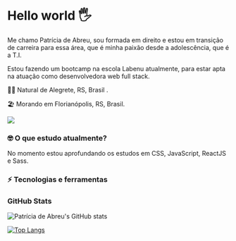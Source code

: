 # Hello world 🖐

Me chamo Patrícia de Abreu, sou formada em direito e estou em transição de carreira para essa área, que é minha paixão desde a adolescência, que é a T.I. 

Estou fazendo um bootcamp na escola Labenu atualmente, para estar apta na atuação como desenvolvedora web full stack.



👶🏻 Natural de Alegrete, RS, Brasil . 

🏖 Morando em Florianópolis, RS, Brasil.



[<img src="https://img.shields.io/badge/linkedin-%230077B5.svg?&style=for-the-badge&logo=linkedin&logoColor=white" />](https://www.linkedin.com/in/patricia-de-abreu-otarao/)





### 🤓 O que estudo atualmente?

No momento estou aprofundando os estudos em CSS, JavaScript, ReactJS e Sass.



### ⚡️ Tecnologias e ferramentas 





### GitHub Stats

![Patrícia de Abreu's GitHub stats](https://github-readme-stats.vercel.app/api?username=patriciadeabreu&theme=THEME_OMNI=true)

[![Top Langs](https://github-readme-stats.vercel.app/api/top-langs/?username=patriciadeabreu&layout=compact)](https://github.com/anuraghazra/github-readme-stats)
